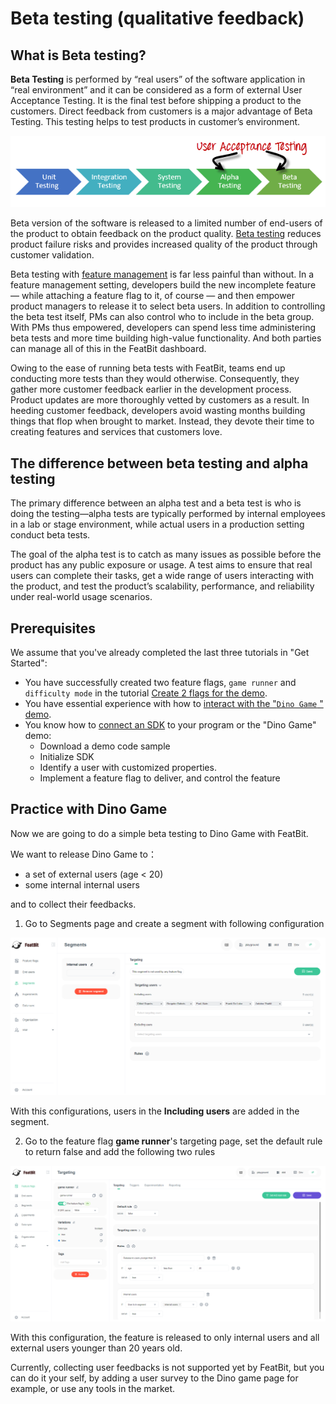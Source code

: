 # Beta testing (qualitative feedback)

## **What is Beta testing?**

**Beta Testing** is performed by “real users” of the software application in “real environment” and it can be considered as a form of external User Acceptance Testing. It is the final test before shipping a product to the customers. Direct feedback from customers is a major advantage of Beta Testing. This testing helps to test products in customer’s environment.

![](../../getting-started/assets/beta-testing/001.webp)

Beta version of the software is released to a limited number of end-users of the product to obtain feedback on the product quality. [Beta testing](https://www.featbit.co) reduces product failure risks and provides increased quality of the product through customer validation.

Beta testing with [feature management](https://www.featbit.co/blogs/Free-and-Open-Source-Feature-Flag-Tools) is far less painful than without. In a feature management setting, developers build the new incomplete feature — while attaching a feature flag to it, of course — and then empower product managers to release it to select beta users. In addition to controlling the beta test itself, PMs can also control who to include in the beta group. With PMs thus empowered, developers can spend less time administering beta tests and more time building high-value functionality. And both parties can manage all of this in the FeatBit dashboard.

Owing to the ease of running beta tests with FeatBit, teams end up conducting more tests than they would otherwise. Consequently, they gather more customer feedback earlier in the development process. Product updates are more thoroughly vetted by customers as a result. In heeding customer feedback, developers avoid wasting months building things that flop when brought to market. Instead, they devote their time to creating features and services that customers love.

## The difference between beta testing and alpha testing

The primary difference between an alpha test and a beta test is who is doing the testing—alpha tests are typically performed by internal employees in a lab or stage environment, while actual users in a production setting conduct beta tests.

The goal of the alpha test is to catch as many issues as possible before the product has any public exposure or usage. A test aims to ensure that real users can complete their tasks, get a wide range of users interacting with the product, and test the product’s scalability, performance, and reliability under real-world usage scenarios.

## Prerequisites

We assume that you've already completed the last three tutorials in "Get Started":

* You have successfully created two feature flags, `game runner` and `difficulty mode` in the tutorial [Create 2 flags for the demo](../create-two-feature-flags.md).
* You have essential experience with how to [interact with the "`Dino Game` " demo](../try-interacting-with-the-demo.md).
* You know how to [connect an SDK](../connect-an-sdk/) to your program or the "Dino Game" demo:
  * Download a demo code sample
  * Initialize SDK
  * Identify a user with customized properties.
  * Implement a feature flag to deliver, and control the feature

## Practice with Dino Game

Now we are going to do a simple beta testing to Dino Game with FeatBit.

We want to release Dino Game to：

* a set of external users (age < 20)&#x20;
* some internal internal users

and to collect their feedbacks.

1. Go to Segments page and create a segment with following configuration

![](../../getting-started/assets/beta-testing/002.webp)

&#x20; With this configurations, users in the **Including users** are added in the segment.

2. Go to the feature flag **game runner**'s targeting page, set the default rule to return false and add the following two rules

![](../../getting-started/assets/beta-testing/003.webp)

With this configuration, the feature is released to only internal users and all external users younger than 20 years old.

Currently, collecting user feedbacks is not supported yet by FeatBit, but you can do it your self,  by adding a user survey to the Dino game page for example, or use any tools in the market.
